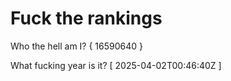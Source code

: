 # Fuck the rankings

Who the hell am I?
{ 16590640 }

What fucking year is it?
[ 2025-04-02T00:46:40Z ]
